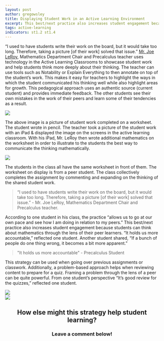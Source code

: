 ```yaml
---
layout: post
author: gregowsley
title: Displaying Student Work in an Active Learning Environment
excerpt: This best/next practice also increases student engagement because students can think about mathematics through the lens of their peer learners.
tags: active-learning
indicators: st1.2 st1.4
---
```


“I used to have students write their work on the board, but it would take too long. Therefore, taking a picture [of their work] solved that issue.” [Mr. Joe LeRoy](https://www.rockhursths.edu/curriculum-detail?fromId=275451&LevelNum=1736&DepartmentId=30055), Mathematics Department Chair and Precalculus teacher uses technology in the Active Learning Classrooms to showcase student work and help students think more deeply about their thinking. The teacher can use tools such as Notability or Explain Everything to then annotate on top of the student’s work. This makes it easy for teachers to highlight the ways in which the student communicated his thinking well while also highlight areas for growth. This pedagogical approach uses an authentic source (current student) and provides immediate feedback. The other students see their own mistakes in the work of their peers and learn some of their tendencies as a result. 

<div class="flex-wrapper">
    <img src="{{ site.baseurl }}/img/SharingStudentWorkDisplay1.JPG">
</div>
<p class="caption">The above image is a picture of student work completed on a worksheet. The student wrote in pencil. The teacher took a picture of the student work with an iPad & displayed the image on the screens in the active learning classroom. With his iPad, Mr. LeRoy then wrote additional mathematics on the worksheet in order to illustrate to the students the best way to communicate the thinking mathematically.</p>

<div class="flex-wrapper">
    <img src="{{ site.baseurl }}/img/SharingStudentWorkStudents1.jpg">
</div>
<p class="caption">The students in the class all have the same worksheet in front of them. The worksheet on display is from a peer student. The class collectively completes the assignment by commenting and expanding on the thinking of the shared student work.</p>

<blockquote> “I used to have students write their work on the board, but it would take too long. Therefore, taking a picture [of their work] solved that issue.” - Mr. Joe LeRoy, Mathematics Department Chair and Precalculus teacher. </blockquote>

According to one student in his class, the practice “allows us to go at our own pace and see how I am doing in relation to my peers.” This best/next practice also increases student engagement because students can think about mathematics through the lens of their peer learners. “It holds us more accountable,” reflected one student. Another student shared, “If a bunch of people do one thing wrong, it becomes a bit more apparent.” 

<blockquote> "It holds us more accountable" - Precalculus Student </blockquote>

This strategy can be used when going over previous assignments or classwork. Additionally, a problem-based approach helps when reviewing content to prepare for a quiz. 
Framing a problem through the lens of a peer can be quite powerful. From one student’s perspective “It’s good review for the quizzes,” reflected one student.

<div class="flex-wrapper">
    <img src="{{ site.baseurl }}/img/SharingStudentWorkDisplay3.JPG">
</div>

<div class="flex-wrapper">
    <img src="{{ site.baseurl }}/img/SharingStudentWorkStudents2.jpg">
</div>

## <center> How else might this strategy help student learning? </center>

### <center> Leave a comment below! </center>


